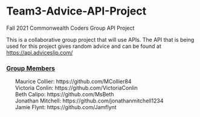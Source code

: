 # Team3-Advice-API-Project
Fall 2021 Commonwealth Coders Group API Project 

This is a collaborative group project that will use APIs.
The API that is being used for this project gives random advice and can be found at https://api.adviceslip.com/ 

<h3 style="text-decoration: underline;">Group Members</h3>
<ul style="list-style: none;">
  <li>Maurice Collier: https://github.com/MCollier84</li>
  <li>Victoria Conlin: https://github.com/VictoriaConlin</li>
  <li>Beth Calipo: https://github.com/MsBeth</li>
  <li>Jonathan Mitchell: https://github.com/jonathanmitchell1234</li>
  <li>Jamie Flynt: https://github.com/Jamflynt</li>
  </ul>

